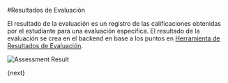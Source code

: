 <!-- add-breadcrumbs -->
#Resultados de Evaluación

El resultado de la evaluación es un registro de las calificaciones obtenidas por el estudiante para una evaluación específica. El resultado de la evaluación se crea en el backend en base a los puntos en [Herramienta de Resultados de Evaluación](/docs/user/manual/es/schools/assessment/assessment_result_tool.html).

<img class="screenshot" alt="Assessment Result" src="/docs/assets/img/schools/assessment/assessment-result.png">

{next}
